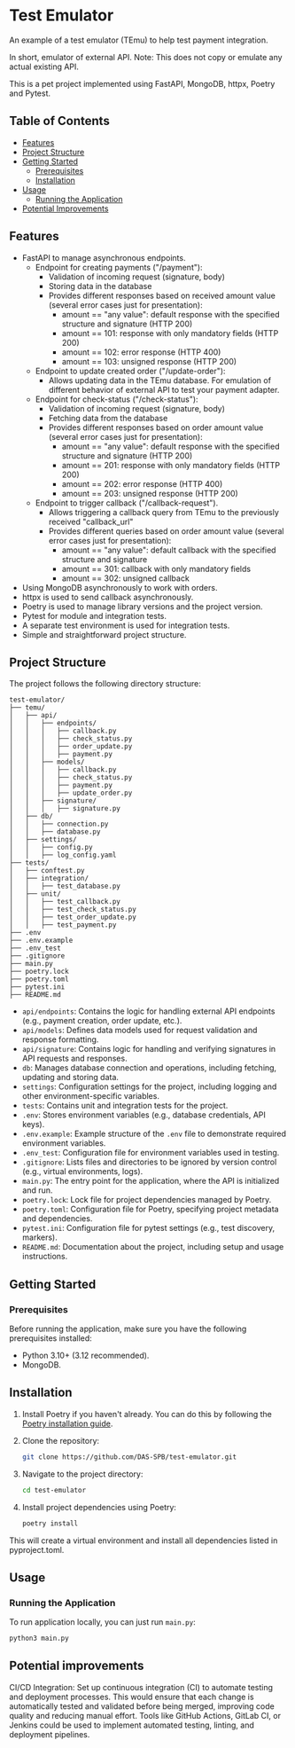 # Test Emulator

An example of a test emulator (TEmu) to help test payment integration.

In short, emulator of external API.
Note: This does not copy or emulate any actual existing API.

This is a pet project implemented using FastAPI, MongoDB, httpx, Poetry and Pytest.
    
## Table of Contents

- [Features](#features)
- [Project Structure](#project-structure)
- [Getting Started](#getting-started)
    - [Prerequisites](#prerequisites)
    - [Installation](#installation)
- [Usage](#usage)
    - [Running the Application](#running-the-application)
- [Potential Improvements](#potential-improvements)

## Features

- FastAPI to manage asynchronous endpoints.
  - Endpoint for creating payments ("/payment"):
    - Validation of incoming request (signature, body)
    - Storing data in the database
    - Provides different responses based on received amount value (several error cases just for presentation):
      - amount == "any value": default response with the specified structure and signature (HTTP 200)
      - amount == 101: response with only mandatory fields (HTTP 200)
      - amount == 102: error response (HTTP 400) 
      - amount == 103: unsigned response (HTTP 200)
  - Endpoint to update created order ("/update-order"):
    - Allows updating data in the TEmu database. For emulation of different behavior of external API to test your payment adapter.
  - Endpoint for check-status ("/check-status"):
    - Validation of incoming request (signature, body)
    - Fetching data from the database
    - Provides different responses based on order amount value (several error cases just for presentation):
      - amount == "any value": default response with the specified structure and signature (HTTP 200)
      - amount == 201: response with only mandatory fields (HTTP 200)
      - amount == 202: error response (HTTP 400) 
      - amount == 203: unsigned response (HTTP 200)
  - Endpoint to trigger callback ("/callback-request").
    - Allows triggering a callback query from TEmu to the previously received "callback_url"
    - Provides different queries based on order amount value (several error cases just for presentation):
      - amount == "any value": default callback with the specified structure and signature
      - amount == 301: callback with only mandatory fields
      - amount == 302: unsigned callback
- Using MongoDB asynchronously to work with orders.
- httpx is used to send callback asynchronously.
- Poetry is used to manage library versions and the project version.
- Pytest for module and integration tests.
- A separate test environment is used for integration tests.
- Simple and straightforward project structure.

## Project Structure

The project follows the following directory structure:

```
test-emulator/
├── temu/
│   ├── api/
│   │   ├── endpoints/
│   │   │   ├── callback.py
│   │   │   ├── check_status.py
│   │   │   ├── order_update.py
│   │   │   ├── payment.py
│   │   ├── models/
│   │   │   ├── callback.py
│   │   │   ├── check_status.py
│   │   │   ├── payment.py
│   │   │   ├── update_order.py
│   │   ├── signature/
│   │   │   ├── signature.py
│   ├── db/
│   │   ├── connection.py
│   │   ├── database.py
│   ├── settings/
│   │   ├── config.py
│   │   ├── log_config.yaml
├── tests/
│   ├── conftest.py
│   ├── integration/
│   │   ├── test_database.py
│   ├── unit/
│   │   ├── test_callback.py
│   │   ├── test_check_status.py
│   │   ├── test_order_update.py
│   │   ├── test_payment.py
├── .env
├── .env.example
├── .env_test
├── .gitignore
├── main.py
├── poetry.lock
├── poetry.toml
├── pytest.ini
├── README.md
```

- `api/endpoints`: Contains the logic for handling external API endpoints (e.g., payment creation, order update, etc.).
- `api/models`: Defines data models used for request validation and response formatting.
- `api/signature`: Contains logic for handling and verifying signatures in API requests and responses.
- `db`: Manages database connection and operations, including fetching, updating and storing data.
- `settings`: Configuration settings for the project, including logging and other environment-specific variables.
- `tests`: Contains unit and integration tests for the project.
- `.env`: Stores environment variables (e.g., database credentials, API keys).
- `.env.example`: Example structure of the `.env` file to demonstrate required environment variables.
- `.env_test`: Configuration file for environment variables used in testing.
- `.gitignore`: Lists files and directories to be ignored by version control (e.g., virtual environments, logs).
- `main.py`: The entry point for the application, where the API is initialized and run.
- `poetry.lock`: Lock file for project dependencies managed by Poetry.
- `poetry.toml`: Configuration file for Poetry, specifying project metadata and dependencies.
- `pytest.ini`: Configuration file for pytest settings (e.g., test discovery, markers).
- `README.md`: Documentation about the project, including setup and usage instructions.

## Getting Started

### Prerequisites

Before running the application, make sure you have the following prerequisites installed:

- Python 3.10+ (3.12 recommended).
- MongoDB.

## Installation

1. Install Poetry if you haven't already. You can do this by following the [Poetry installation guide](https://python-poetry.org/docs/#installation).

2. Clone the repository:

   ```bash
   git clone https://github.com/DAS-SPB/test-emulator.git
   ```
   
3. Navigate to the project directory:

   ```bash
   cd test-emulator
   ```

4. Install project dependencies using Poetry:

   ```bash
   poetry install
   ```
This will create a virtual environment and install all dependencies listed in pyproject.toml.

## Usage

### Running the Application

To run application locally, you can just run `main.py`:

   ```bash
   python3 main.py
   ```

## Potential improvements

CI/CD Integration: Set up continuous integration (CI) to automate testing and deployment processes. 
This would ensure that each change is automatically tested and validated before being merged, improving code quality and reducing manual effort. 
Tools like GitHub Actions, GitLab CI, or Jenkins could be used to implement automated testing, linting, and deployment pipelines.
